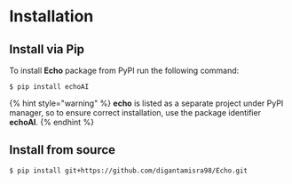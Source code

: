 # Installation

## Install via Pip

 To install **Echo** package from PyPI run the following command:

```
$ pip install echoAI
```

{% hint style="warning" %}
**echo** is listed as a separate project under PyPI manager, so to ensure correct installation, use the package identifier **echoAI**.
{% endhint %}

## Install from source

```
$ pip install git+https://github.com/digantamisra98/Echo.git
```

